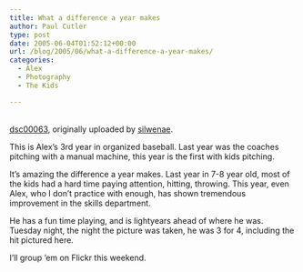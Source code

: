 ```yaml
---
title: What a difference a year makes
author: Paul Cutler
type: post
date: 2005-06-04T01:52:12+00:00
url: /blog/2005/06/what-a-difference-a-year-makes/
categories:
  - Alex
  - Photography
  - The Kids

---
```

<div class="flickr-frame">
  <a href="http://www.flickr.com/photos/silwenae/16789379/" title="photo sharing"><img src="https://i1.wp.com/photos12.flickr.com/16789379_67cf28e84a.jpg?w=700" class="flickr-photo" alt="" data-recalc-dims="1" /></a><br /> <br /> <span class="flickr-caption"><a href="http://www.flickr.com/photos/silwenae/16789379/">dsc00063</a>, originally uploaded by <a href="http://www.flickr.com/people/silwenae/">silwenae</a>.</span>
</div>

<p class="flickr-yourcomment">
  This is Alex&#8217;s 3rd year in organized baseball. Last year was the coaches pitching with a manual machine, this year is the first with kids pitching.
</p>

It&#8217;s amazing the difference a year makes. Last year in 7-8 year old, most of the kids had a hard time paying attention, hitting, throwing. This year, even Alex, who I don&#8217;t practice with enough, has shown tremendous improvement in the skills department.

He has a fun time playing, and is lightyears ahead of where he was. Tuesday night, the night the picture was taken, he was 3 for 4, including the hit pictured here.

I&#8217;ll group &#8217;em on Flickr this weekend.